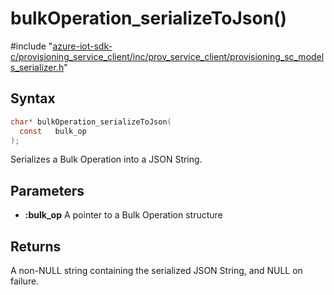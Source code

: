 # bulkOperation_serializeToJson()

\#include "[azure-iot-sdk-c/provisioning_service_client/inc/prov_service_client/provisioning_sc_models_serializer.h](../iot-c-ref-provisioning-sc-models-serializer-h.md)"  

## Syntax

```C
char* bulkOperation_serializeToJson(
  const   bulk_op
);
```

Serializes a Bulk Operation into a JSON String.

## Parameters
* **:bulk_op** A pointer to a Bulk Operation structure

## Returns
A non-NULL string containing the serialized JSON String, and NULL on failure.

